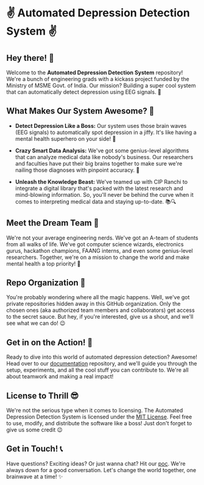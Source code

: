 # ✌️ Automated Depression Detection System ✌️

## Hey there! 👋

Welcome to the **Automated Depression Detection System** repository! We're a bunch of engineering grads with a kickass project funded by the Ministry of MSME Govt. of India. Our mission? Building a super cool system that can automatically detect depression using EEG signals. 🧠

## What Makes Our System Awesome? 🤩

- **Detect Depression Like a Boss:** Our system uses those brain waves (EEG signals) to automatically spot depression in a jiffy. It's like having a mental health superhero on your side! 💪

- **Crazy Smart Data Analysis:** We've got some genius-level algorithms that can analyze medical data like nobody's business. Our researchers and faculties have put their big brains together to make sure we're nailing those diagnoses with pinpoint accuracy. 🔬

- **Unleash the Knowledge Beast:** We've teamed up with CIP Ranchi to integrate a digital library that's packed with the latest research and mind-blowing information. So, you'll never be behind the curve when it comes to interpreting medical data and staying up-to-date. 📚🔍

## Meet the Dream Team 🚀

We're not your average engineering nerds. We've got an A-team of students from all walks of life. We've got computer science wizards, electronics gurus, hackathon champions, FAANG interns, and even some genius-level researchers. Together, we're on a mission to change the world and make mental health a top priority! 🌟

## Repo Organization 📂

You're probably wondering where all the magic happens. Well, we've got private repositories hidden away in this GitHub organization. Only the chosen ones (aka authorized team members and collaborators) get access to the secret sauce. But hey, if you're interested, give us a shout, and we'll see what we can do! 😉

## Get in on the Action! 🚀

Ready to dive into this world of automated depression detection? Awesome! Head over to our [documentation](https://github.com/your-organization/documentation-repo) repository, and we'll guide you through the setup, experiments, and all the cool stuff you can contribute to. We're all about teamwork and making a real impact!

## License to Thrill 😎

We're not the serious type when it comes to licensing. The Automated Depression Detection System is licensed under the [MIT License](https://github.com/your-organization/LICENSE). Feel free to use, modify, and distribute the software like a boss! Just don't forget to give us some credit 😉

## Get in Touch! 📞

Have questions? Exciting ideas? Or just wanna chat? Hit our [poc](mailto:shwubham.btech.cs19@iiitranchi.ac.in). We're always down for a good conversation. Let's change the world together, one brainwave at a time! ✨
